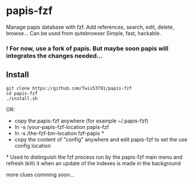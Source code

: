
# papis-fzf
Manage papis database with fzf. Add references, search, edit, delete, browse... Can be used from qutebrowser
Simple, fast, hackable.

### ! For now, use a fork of papis. But maybe soon papis will integrates the changes needed...

## Install

```
git clone https://github.com/Twix53791/papis-fzf
cd papis-fzf
./install.sh
```
OR:
* copy the papis-fzf anywhere (for example ~/.papis-fzf)
* ln -s /your-papis-fzf-location papis-fzf
* ln -s /the-fzf-bin-location fzf-papis \*
* copy the content of "config" anywhere and edit papis-fzf
  to set the use config location

\* Used to distinguish the fzf process run by the papis-fzf main menu and refresh (kill) it when an update of the indexes is made in the background

more clues comming soon...
